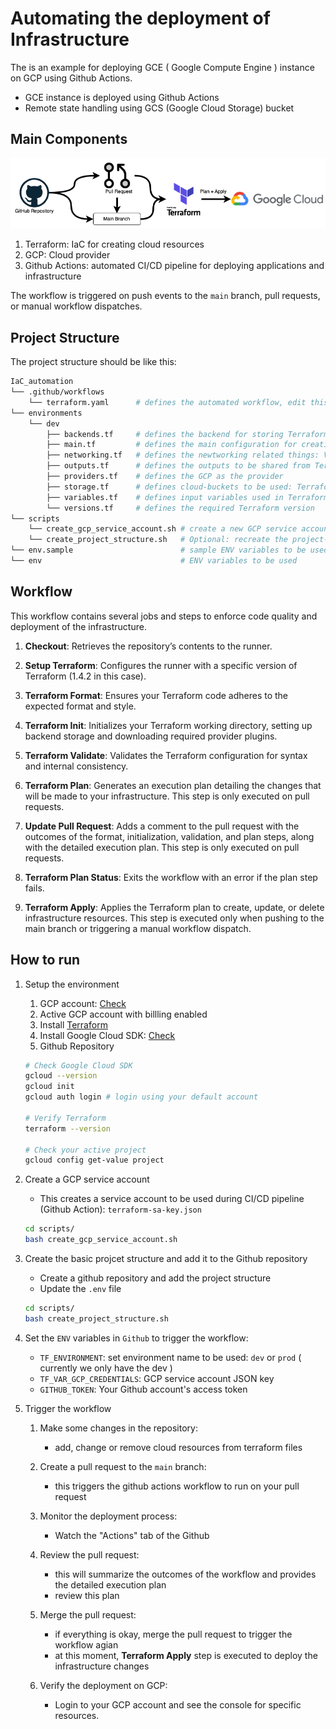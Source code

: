 # Automating the deployment of Infrastructure

The is an example for deploying GCE ( Google Compute Engine ) instance on GCP using Github Actions.

- GCE instance is deployed using Github Actions
- Remote state handling using GCS (Google Cloud Storage) bucket

## Main Components

![alt text](assets/IaC_automation.png)

1. Terraform: IaC for creating cloud resources
2. GCP: Cloud provider
3. Github Actions: automated CI/CD pipeline for deploying applications and infrastructure

The workflow is triggered on push events to the `main` branch, pull requests, or manual workflow dispatches.

## Project Structure

The project structure should be like this:

```bash
IaC_automation
└── .github/workflows
    └── terraform.yaml      # defines the automated workflow, edit this file for your own use-case
└── environments
    └── dev
        ├── backends.tf     # defines the backend for storing Terraform state
        ├── main.tf         # defines the main configuration for creating GCE instance
        ├── networking.tf   # defines the newtworking related things: VPC, Subnets, Firewalls, etc
        ├── outputs.tf      # defines the outputs to be shared from Terraform remote state
        ├── providers.tf    # defines the GCP as the provider
        ├── storage.tf      # defines cloud-buckets to be used: Terraform remote-state, general cloud buckets
        ├── variables.tf    # defines input variables used in Terraform configuration
        └── versions.tf     # defines the required Terraform version
└── scripts
    └── create_gcp_service_account.sh # create a new GCP service account locally to be used for Terraform
    └── create_project_structure.sh   # Optional: recreate the project-structure
└── env.sample                        # sample ENV variables to be used
└── env                               # ENV variables to be used
```

## Workflow

This workflow contains several jobs and steps to enforce code quality and deployment of the infrastructure.

1. **Checkout**: Retrieves the repository’s contents to the runner.

2. **Setup Terraform**: Configures the runner with a specific version of Terraform (1.4.2 in this case).

3. **Terraform Format**: Ensures your Terraform code adheres to the expected format and style.

4. **Terraform Init**: Initializes your Terraform working directory, setting up backend storage and downloading required     provider plugins.

5. **Terraform Validate**: Validates the Terraform configuration for syntax and internal consistency.

6. **Terraform Plan**: Generates an execution plan detailing the changes that will be made to your infrastructure. This step is only executed on pull requests.

7. **Update Pull Request**: Adds a comment to the pull request with the outcomes of the format, initialization, validation, and plan steps, along with the detailed execution plan. This step is only executed on pull requests.

8. **Terraform Plan Status**: Exits the workflow with an error if the plan step fails.

9. **Terraform Apply**: Applies the Terraform plan to create, update, or delete infrastructure resources. This step is executed only when pushing to the main branch or triggering a manual workflow dispatch.

## How to run

1. Setup the environment

    1. GCP account: [Check](https://cloud.google.com/?hl=en)
    2. Active GCP account with billling enabled
    3. Install [Terraform](https://developer.hashicorp.com/terraform)
    4. Install Google Cloud SDK: [Check](https://cloud.google.com/sdk?hl=en)
    5. Github Repository

    ```bash
    # Check Google Cloud SDK
    gcloud --version
    gcloud init 
    gcloud auth login # login using your default account

    # Verify Terraform
    terraform --version

    # Check your active project
    gcloud config get-value project
    ```

2. Create a GCP service account

    - This creates a service account to be used during CI/CD pipeline (Github Action): `terraform-sa-key.json`

    ```bash
    cd scripts/
    bash create_gcp_service_account.sh
    ```

3. Create the basic projcet structure and add it to the Github repository

    - Create a github repository and add the project structure
    - Update the `.env` file

    ```bash
    cd scripts/
    bash create_project_structure.sh
    ```

4. Set the `ENV` variables in `Github` to trigger the workflow:
    - `TF_ENVIRONMENT`: set environment name to be used: `dev` or `prod` ( currently we only have the dev )
    - `TF_VAR_GCP_CREDENTIALS`: GCP service account JSON key
    - `GITHUB_TOKEN`: Your Github account's access token

5. Trigger the workflow

    1. Make some changes in the repository: 
        - add, change or remove cloud resources from terraform files

    2. Create a pull request to the `main` branch:
        - this triggers the github actions workflow to run on your pull request

    3. Monitor the deployment process:
        - Watch the "Actions" tab of the Github

    4. Review the pull request:
        - this will summarize the outcomes of the workflow and provides the detailed execution plan
        - review this plan

    5. Merge the pull request:
        - if everything is okay, merge the pull request to trigger the workflow agian
        - at this moment, **Terraform Apply** step is executed to deploy the infrastructure changes

    6. Verify the deployment on GCP:
        - Login to your GCP account and see the console for specific resources.